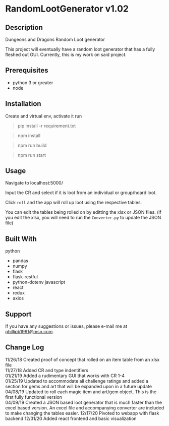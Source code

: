 # RandomLootGenerator v1.02

## Description

Dungeons and Dragons Random Loot generator 

This project will eventually have a random loot generator that has a fully fleshed out GUI.  Currently, this is my work on said project. 

## Prerequisites

* python 3 or greater
* node

## Installation

Create and virtual env, activate it run
> pip install -r requirement.txt

> npm install

> npm run build

> npm run start

## Usage

Navigate to localhost:5000/

Input the CR and select if it is loot from an individual or group/hoard loot.

Click `roll` and the app will roll up loot using the respective tables.

You can edit the tables being rolled on by editting the xlsx or JSON files. (if you 
edit the xlsx, you will need to run the `Converter.py` to update the JSON file)

## Built With

python
* pandas
* numpy
* flask
* flask-restful
* python-dotenv
javascript
* react
* redux
* axios

## Support

If you have any suggestions or issues, please e-mail me at phillipb1991@msn.com.

## Change Log

11/26/18 Created proof of concept that rolled on an item table from an xlsx file  
11/27/18 Added CR and type indentifiers  
01/21/19 Added a rudimentary GUI that works with CR 1-4  
01/25/19 Updated to accommodate all challenge ratings and added a section for gems and art that will be expanded upon in a future update  
04/08/19 Updated to roll each magic item and art/gem object. This is the first fully functional version  
04/09/19 Created a JSON based loot generator that is much faster than the excel based version.  An excel file and accompanying converter are included to make changing the tables easier. 
12/17/20 Pivoted to webapp with flask backend
12/31/20 Added react frontend and basic visualization

